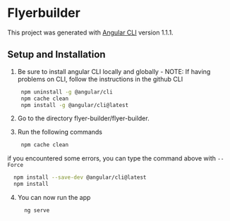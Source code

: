 # Flyerbuilder

This project was generated with [Angular CLI](https://github.com/angular/angular-cli) version 1.1.1.

## Setup and Installation

1. Be sure to install angular CLI locally and globally - NOTE: If having problems on CLI, follow the instructions in the github CLI
   ```bash
    npm uninstall -g @angular/cli
    npm cache clean
    npm install -g @angular/cli@latest
   ```
2. Go to the directory flyer-builder/flyer-builder.
3. Run the following commands

   ```bash
    npm cache clean
   ```
  if you encountered some errors, you can type the command above with ```--Force``` 

   ```bash
     npm install --save-dev @angular/cli@latest
     npm install
   ```

4. You can now run the app
   ```bash
     ng serve
   ``` 


